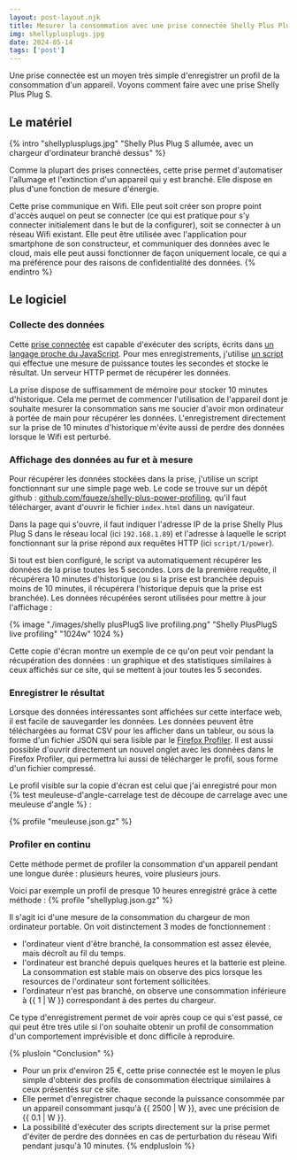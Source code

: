 ```yaml
---
layout: post-layout.njk 
title: Mesurer la consommation avec une prise connectée Shelly Plus Plug S
img: shellyplusplugs.jpg
date: 2024-05-14
tags: ['post']
---
```


Une prise connectée est un moyen très simple d'enregistrer un profil de la consommation d'un appareil. Voyons comment faire avec une prise Shelly Plus Plug S.
<!-- excerpt -->

## Le matériel
{% intro "shellyplusplugs.jpg" "Shelly Plus Plug S allumée, avec un chargeur d'ordinateur branché dessus" %}

Comme la plupart des prises connectées, cette prise permet d'automatiser l'allumage et l'extinction d'un appareil qui y est branché. Elle dispose en plus d'une fonction de mesure d'énergie.

Cette prise communique en Wifi. Elle peut soit créer son propre point d'accès auquel on peut se connecter (ce qui est pratique pour s'y connecter initialement dans le but de la configurer), soit se connecter à un réseau Wifi existant. Elle peut être utilisée avec l'application pour smartphone de son constructeur, et communiquer des données avec le cloud, mais elle peut aussi fonctionner de façon uniquement locale, ce qui a ma préférence pour des raisons de confidentialité des données.
{% endintro %}

## Le logiciel

### Collecte des données
Cette [prise connectée](https://shelly-api-docs.shelly.cloud/gen2/Devices/Gen2/ShellyPlusPlugS) est capable d'exécuter des scripts, écrits dans [un langage proche du JavaScript](https://shelly-api-docs.shelly.cloud/gen2/Scripts/ShellyScriptLanguageFeatures/).
Pour mes enregistrements, j'utilise [un script](https://github.com/fqueze/shelly-plus-power-profiling/blob/main/shelly-script.js) qui effectue une mesure de puissance toutes les secondes et stocke le résultat. Un serveur HTTP permet de récupérer les données.

La prise dispose de suffisamment de mémoire pour stocker 10 minutes d'historique. Cela me permet de commencer l'utilisation de l'appareil dont je souhaite mesurer la consommation sans me soucier d'avoir mon ordinateur à portée de main pour récupérer les données. L'enregistrement directement sur la prise de 10 minutes d'historique m'évite aussi de perdre des données lorsque le Wifi est perturbé.

### Affichage des données au fur et à mesure

Pour récupérer les données stockées dans la prise, j'utilise un script fonctionnant sur une simple page web. Le code se trouve sur un dépôt github : [github.com/fqueze/shelly-plus-power-profiling](https://github.com/fqueze/shelly-plus-power-profiling/), qu'il faut télécharger, avant d'ouvrir le fichier `index.html` dans un navigateur.


Dans la page qui s'ouvre, il faut indiquer l'adresse IP de la prise Shelly Plus Plug S dans le réseau local (ici `192.168.1.89`) et l'adresse à laquelle le script fonctionnant sur la prise répond aux requêtes HTTP (ici `script/1/power`).

Si tout est bien configuré, le script va automatiquement récupérer les données de la prise toutes les 5 secondes. Lors de la première requête, il récupérera 10 minutes d'historique (ou si la prise est branchée depuis moins de 10 minutes, il récupérera l'historique depuis que la prise est branchée). Les données récupérées seront utilisées pour mettre à jour l'affichage :

{% image "./images/shelly plusPlugS live profiling.png" "Shelly PlusPlugS live profiling" "1024w" 1024 %}

Cette copie d'écran montre un exemple de ce qu'on peut voir pendant la récupération des données : un graphique et des statistiques similaires à ceux affichés sur ce site, qui se mettent à jour toutes les 5 secondes.

### Enregistrer le résultat

Lorsque des données intéressantes sont affichées sur cette interface web, il est facile de sauvegarder les données. Les données peuvent être téléchargées au format CSV pour les afficher dans un tableur, ou sous la forme d'un fichier JSON qui sera lisible par le [Firefox Profiler](https://profiler.firefox.com). Il est aussi possible d'ouvrir directement un nouvel onglet avec les données dans le Firefox Profiler, qui permettra lui aussi de télécharger le profil, sous forme d'un fichier compressé.

Le profil visible sur la copie d'écran est celui que j'ai enregistré pour mon {% test meuleuse-d'angle-carrelage test de découpe de carrelage avec une meuleuse d'angle %} :

{% profile "meuleuse.json.gz" %}

### Profiler en continu

Cette méthode permet de profiler la consommation d'un appareil pendant une longue durée : plusieurs heures, voire plusieurs jours.

Voici par exemple un profil de presque 10 heures enregistré grâce à cette méthode :
{% profile "shellyplug.json.gz" %}

Il s'agit ici d'une mesure de la consommation du chargeur de mon ordinateur portable. On voit distinctement 3 modes de fonctionnement :
- l'ordinateur vient d'être branché, la consommation est assez élevée, mais décroît au fil du temps.
- l'ordinateur est branché depuis quelques heures et la batterie est pleine. La consommation est stable mais on observe des pics lorsque les resources de l'ordinateur sont fortement sollicitées.
- l'ordinateur n'est pas branché, on observe une consommation inférieure à {{ 1 | W }} correspondant à des pertes du chargeur.

Ce type d'enregistrement permet de voir après coup ce qui s'est passé, ce qui peut être très utile si l'on souhaite obtenir un profil de consommation d'un comportement imprévisible et donc difficile à reproduire.

{% plusloin "Conclusion" %}
- Pour un prix d'environ 25 €, cette prise connectée est le moyen le plus simple d'obtenir des profils de consommation électrique similaires à ceux présentés sur ce site.
- Elle permet d'enregistrer chaque seconde la puissance consommée par un appareil consommant jusqu'à {{ 2500 | W }}, avec une précision de {{ 0.1 | W }}.
- La possibilité d'exécuter des scripts directement sur la prise permet d'éviter de perdre des données en cas de perturbation du réseau Wifi pendant jusqu'à 10 minutes.
{% endplusloin %}
